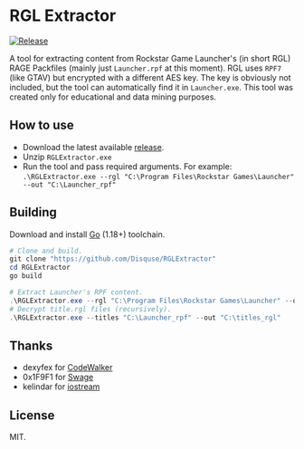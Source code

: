 # RGL Extractor
[![Release](https://github.com/Disquse/RGLExtractor/actions/workflows/release.yml/badge.svg)](https://github.com/Disquse/RGLExtractor/actions/workflows/release.yml)

A tool for extracting content from Rockstar Game Launcher's (in short RGL) RAGE Packfiles (mainly just `Launcher.rpf` at this moment).
RGL uses `RPF7` (like GTAV) but encrypted with a different AES key. The key is obviously not included, but the tool can automatically find it in `Launcher.exe`.
This tool was created only for educational and data mining purposes.

## How to use
- Download the latest available [release](https://github.com/Disquse/RGLExtractor/releases).
- Unzip `RGLExtractor.exe`
- Run the tool and pass required arguments. For example:
`.\RGLExtractor.exe --rgl "C:\Program Files\Rockstar Games\Launcher" --out "C:\Launcher_rpf"`

## Building
Download and install [Go](https://go.dev) (1.18+) toolchain.

```powershell
# Clone and build.
git clone "https://github.com/Disquse/RGLExtractor"
cd RGLExtractor
go build

# Extract Launcher's RPF content.
.\RGLExtractor.exe --rgl "C:\Program Files\Rockstar Games\Launcher" --out "C:\Launcher_rpf"
# Decrypt title.rgl files (recursively).
.\RGLExtractor.exe --titles "C:\Launcher_rpf" --out "C:\titles_rgl"
```

## Thanks
- dexyfex for [CodeWalker](https://github.com/dexyfex/CodeWalker)
- 0x1F9F1 for [Swage](https://github.com/0x1F9F1/Swage)
- kelindar for [iostream](https://github.com/kelindar/iostream)

## License
MIT.
